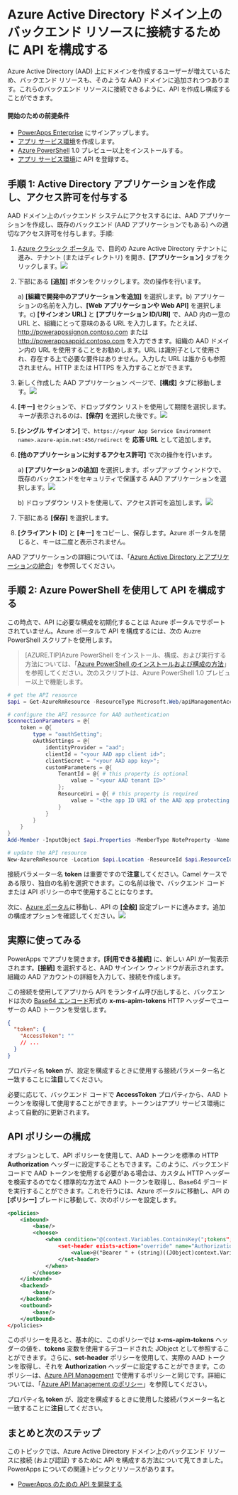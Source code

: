 <properties
	pageTitle="PowerApps で Azure Active Directory ドメイン上のバックエンド システムに接続するために API を構成する | Microsoft Azure"
	description="PowerApps で AAD により保護されたバックエンド システムに接続するために API を構成する"
	services=""
    suite="powerapps"
	documentationCenter="" 
	authors="MandiOhlinger"
	manager="dwrede"
	editor=""/>

<tags
   ms.service="powerapps"
   ms.devlang="na"
   ms.topic="article"
   ms.tgt_pltfrm="na"
   ms.workload="na" 
   ms.date="11/25/2015"
   ms.author="guayan"/>

# Azure Active Directory ドメイン上のバックエンド リソースに接続するために API を構成する
Azure Active Directory (AAD) 上にドメインを作成するユーザーが増えているため、バックエンド リソースも、そのような AAD ドメインに追加されつつあります。これらのバックエンド リソースに接続できるように、API を作成し構成することができます。

#### 開始のための前提条件

- [PowerApps Enterprise](powerapps-get-started-azure-portal.md) にサインアップします。
- [アプリ サービス環境](powerapps-get-started-azure-portal.md)を作成します。
- [Azure PowerShell][11] 1.0 プレビュー以上をインストールする。
- [アプリ サービス環境](powerapps-register-api-hosted-in-app-service.md)に API を登録する。

## 手順 1: Active Directory アプリケーションを作成し、アクセス許可を付与する

AAD ドメイン上のバックエンド システムにアクセスするには、AAD アプリケーションを作成し、既存のバックエンド (AAD アプリケーションでもある) への適切なアクセス許可を付与します。手順:

1. [Azure クラシック ポータル][13] で、目的の Azure Active Directory テナントに進み、テナント (またはディレクトリ) を開き、**[アプリケーション]** タブをクリックします。![][14]
2. 下部にある **[追加]** ボタンをクリックします。次の操作を行います。  

	a) **[組織で開発中のアプリケーションを追加]** を選択します。b) アプリケーションの名前を入力し、**[Web アプリケーションや Web API]** を選択します。c) **[サインオン URL]** と **[アプリケーション ID/URI]** で、AAD 内の一意の URL と、組織にとって意味のある URL を入力します。たとえば、http://powerappssignon.contoso.com または http://powerappsappid.contoso.com を入力できます。組織の AAD ドメイン内の URL を使用することをお勧めします。URL は識別子として使用され、存在する上で必要な要件はありません。入力した URL は誰からも参照されません。HTTP または HTTPS を入力することができます。

3. 新しく作成した AAD アプリケーション ページで、**[構成]** タブに移動します。![][15]
4. **[キー]** セクションで、ドロップダウン リストを使用して期間を選択します。キーが表示されるのは、**[保存]** を選択した後です。![][16]
5. **[シングル サインオン]** で、``https://<your App Service Environment name>.azure-apim.net:456/redirect`` を **応答 URL** として追加します。
6. **[他のアプリケーションに対するアクセス許可]** で次の操作を行います。  

	a) **[アプリケーションの追加]** を選択します。ポップアップ ウィンドウで、既存のバックエンドをセキュリティで保護する AAD アプリケーションを選択します。![][17]

	b) ドロップダウン リストを使用して、アクセス許可を追加します。![][18]

7. 下部にある **[保存]** を選択します。
8. **[クライアント ID]** と **[キー]** をコピーし、保存します。Azure ポータルを閉じると、キーは二度と表示されません。 

AAD アプリケーションの詳細については、「[Azure Active Directory とアプリケーションの統合](../active-directory-integrating-applications.md)」を参照してください。

## 手順 2: Azure PowerShell を使用して API を構成する

この時点で、API に必要な構成を初期化することは Azure ポータルでサポートされていません。Azure ポータルで API を構成するには、次の Auzre PowerShell スクリプトを使用します。

> [AZURE.TIP]Azure PowerShell をインストール、構成、および実行する方法については、「[Azure PowerShell のインストールおよび構成の方法][11]」を参照してください。次のスクリプトは、Azure PowerShell 1.0 プレビュー以上で機能します。

```powershell
# get the API resource
$api = Get-AzureRmResource -ResourceType Microsoft.Web/apiManagementAccounts/apis -ResourceName <App Service Environment name>/<API name> -ResourceGroupName <resource group name>

# configure the API resource for AAD authentication
$connectionParameters = @{
    token = @{
        type = "oauthSetting";
        oAuthSettings = @{
            identityProvider = "aad";
            clientId = "<your AAD app client id>";
            clientSecret = "<your AAD app key>";
            customParameters = @{
                TenantId = @{ # this property is optional
                    value = "<your AAD tenant ID>"
                };
                ResourceUri = @{ # this property is required
                    value = "<the app ID URI of the AAD app protecting your backend>"
                }
            }
        }
    }
}
Add-Member -InputObject $api.Properties -MemberType NoteProperty -Name ConnectionParameters -Value $connectionParameters -Force

# update the API resource
New-AzureRmResource -Location $api.Location -ResourceId $api.ResourceId -Properties $api.Properties
```

接続パラメーター名 **token** は重要ですので**注意**してください。Camel ケースである限り、独自の名前を選択できます。この名前は後で、バックエンド コードまたは API ポリシーの中で使用することになります。

次に、[Azure ポータル][19]に移動し、API の **[全般]** 設定ブレードに進みます。追加の構成オプションを確認してください。![][21]


## 実際に使ってみる

PowerApps でアプリを開きます。**[利用できる接続]** に、新しい API が一覧表示されます。**[接続]** を選択すると、AAD サインイン ウィンドウが表示されます。組織の AAD アカウントの詳細を入力して、接続を作成します。

この接続を使用してアプリから API をランタイム呼び出しすると、バックエンドは次の [Base64 エンコード][20]形式の **x-ms-apim-tokens** HTTP ヘッダーでユーザーの AAD トークンを受信します。

```json
{
  "token": {
    "AccessToken": ""
    // ...
  }
}
```

プロパティ名 **token** が、設定を構成するときに使用する接続パラメーター名と一致することに**注目**してください。

必要に応じて、バックエンド コードで **AccessToken** プロパティから、AAD トークンを取得して使用することができます。トークンはアプリ サービス環境によって自動的に更新されます。

## API ポリシーの構成

オプションとして、API ポリシーを使用して、AAD トークンを標準の HTTP **Authorization** ヘッダーに設定することもできます。このように、バックエンド コードで AAD トークンを使用する必要がある場合は、カスタム HTTP ヘッダーを検索するのでなく標準的な方法で AAD トークンを取得し、Base64 デコードを実行することができます。これを行うには、Azure ポータルに移動し、API の **[ポリシー]** ブレードに移動して、次のポリシーを設定します。

```xml
<policies>
	<inbound>
		<base/>
		<choose>
			<when condition="@(context.Variables.ContainsKey(";tokens";) &amp;&amp; ((JObject)context.Variables[";tokens";])[";token";] != null &amp;&amp; !String.IsNullOrEmpty((string)((JObject)context.Variables[";tokens";])[";token";][";AccessToken";]))">
				<set-header exists-action="override" name="Authorization">
					<value>@("Bearer " + (string)((JObject)context.Variables["tokens"])[";token";]["AccessToken"])</value>
				</set-header>
			</when>
		</choose>
	</inbound>
	<backend>
		<base/>
	</backend>
	<outbound>
		<base/>
	</outbound>
</policies>
```

このポリシーを見ると、基本的に、このポリシーでは **x-ms-apim-tokens** ヘッダーの値を、**tokens** 変数を使用するデコードされた JObject として参照することができます。さらに、**set-header** ポリシーを使用して、実際の AAD トークンを取得し、それを **Authorization** ヘッダーに設定することができます。このポリシーは、[Azure API Management](https://azure.microsoft.com/services/api-management/) で使用するポリシーと同じです。詳細については、「[Azure API Management のポリシー](../api-management-howto-policies.md)」を参照してください。

プロパティ名 **token** が、設定を構成するときに使用した接続パラメーター名と一致することに**注目**してください。

## まとめと次のステップ

このトピックでは、Azure Active Directory ドメイン上のバックエンド リソースに接続 (および認証) するために API を構成する方法について見てきました。PowerApps についての関連トピックとリソースがあります。

- [PowerApps のための API を開発する](powerapps-develop-api.md)


<!--References-->
[11]: ../powershell-install-configure.md
[13]: https://manage.windowsazure.com
[14]: ./media/powerapps-configure-apis-aad/aad-applications-tab.png
[15]: ./media/powerapps-configure-apis-aad/aad-application-configure-tab.png
[16]: ./media/powerapps-configure-apis-aad/aad-application-configure-keys.png
[17]: ./media/powerapps-configure-apis-aad/aad-application-add-other-application.png
[18]: ./media/powerapps-configure-apis-aad/aad-application-add-permissions.png
[19]: https://portal.azure.com
[20]: https://tools.ietf.org/html/rfc4648
[21]: ./media/powerapps-configure-apis-aad/api-settings-aad.png

<!---HONumber=AcomDC_1203_2015-->